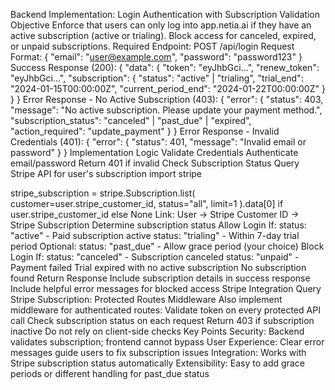 Backend Implementation: Login Authentication with Subscription Validation
Objective
Enforce that users can only log into app.netia.ai if they have an active subscription (active or trialing). Block access for canceled, expired, or unpaid subscriptions.
Required Endpoint: POST /api/login
Request Format:
{
  "email": "user@example.com",
  "password": "password123"
}
Success Response (200):
{
  "data": {
    "token": "eyJhbGci...",
    "renew_token": "eyJhbGci...",
    "subscription": {
      "status": "active" | "trialing",
      "trial_end": "2024-01-15T00:00:00Z",
      "current_period_end": "2024-01-22T00:00:00Z"
    }
  }
}
Error Response - No Active Subscription (403):
{
  "error": {
    "status": 403,
    "message": "No active subscription. Please update your payment method.",
    "subscription_status": "canceled" | "past_due" | "expired",
    "action_required": "update_payment"
  }
}
Error Response - Invalid Credentials (401):
{
  "error": {
    "status": 401,
    "message": "Invalid email or password"
  }
}
Implementation Logic
Validate Credentials
Authenticate email/password
Return 401 if invalid
Check Subscription Status
Query Stripe API for user's subscription
import stripe

stripe_subscription = stripe.Subscription.list(
    customer=user.stripe_customer_id,
    status="all",
    limit=1
).data[0] if user.stripe_customer_id else None
Link: User → Stripe Customer ID → Stripe Subscription
Determine subscription status
Allow Login If:
status: "active" - Paid subscription active
status: "trialing" - Within 7-day trial period
Optional: status: "past_due" - Allow grace period (your choice)
Block Login If:
status: "canceled" - Subscription canceled
status: "unpaid" - Payment failed
Trial expired with no active subscription
No subscription found
Return Response
Include subscription details in success response
Include helpful error messages for blocked access
Stripe Integration
Query Stripe Subscription:
Protected Routes Middleware
Also implement middleware for authenticated routes:
Validate token on every protected API call
Check subscription status on each request
Return 403 if subscription inactive
Do not rely on client-side checks
Key Points
Security: Backend validates subscription; frontend cannot bypass
User Experience: Clear error messages guide users to fix subscription issues
Integration: Works with Stripe subscription status automatically
Extensibility: Easy to add grace periods or different handling for past_due status